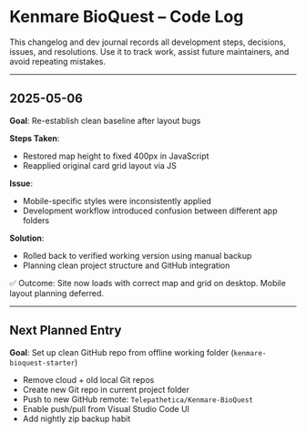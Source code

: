 # Kenmare BioQuest – Code Log

This changelog and dev journal records all development steps, decisions, issues, and resolutions.
Use it to track work, assist future maintainers, and avoid repeating mistakes.

---

## 2025-05-06

**Goal**: Re-establish clean baseline after layout bugs

**Steps Taken**:

- Restored map height to fixed 400px in JavaScript
- Reapplied original card grid layout via JS

**Issue**:

- Mobile-specific styles were inconsistently applied
- Development workflow introduced confusion between different app folders

**Solution**:

- Rolled back to verified working version using manual backup
- Planning clean project structure and GitHub integration

✅ Outcome: Site now loads with correct map and grid on desktop. Mobile layout planning deferred.

---

## Next Planned Entry

**Goal**: Set up clean GitHub repo from offline working folder (`kenmare-bioquest-starter`)

- Remove cloud + old local Git repos
- Create new Git repo in current project folder
- Push to new GitHub remote: `Telepathetica/Kenmare-BioQuest`
- Enable push/pull from Visual Studio Code UI
- Add nightly zip backup habit
